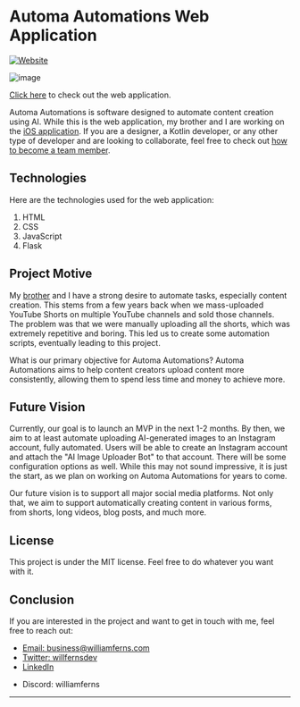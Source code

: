 # Automa Automations Web Application

[![Website](https://img.shields.io/badge/Website-purple)](https://web-app-williamferns1.replit.app/)

![image](https://github.com/Automa-Automations/web-app/assets/141557971/39dbba66-17ad-486e-9e13-3a7624010ac7)

<a href="https://web-app-williamferns1.replit.app/" target="_blank">Click here</a> to check out the web application.

Automa Automations is software designed to automate content creation using AI. While this is the web application, my brother and I are working on the <a href="https://github.com/Automa-Automations/automa-mobile-app" target="_blank">iOS application</a>. If you are a designer, a Kotlin developer, or any other type of developer and are looking to collaborate, feel free to check out [how to become a team member](https://github.com/Automa-Automations/.github/blob/main/profile/join_our_team.md). 

## Technologies
Here are the technologies used for the web application:
1. HTML
2. CSS
3. JavaScript
4. Flask

## Project Motive
My <a href="https://github.com/AdonisCodes" target="_blank">brother</a> and I have a strong desire to automate tasks, especially content creation. This stems from a few years back when we mass-uploaded YouTube Shorts on multiple YouTube channels and sold those channels. The problem was that we were manually uploading all the shorts, which was extremely repetitive and boring. This led us to create some automation scripts, eventually leading to this project.

What is our primary objective for Automa Automations? Automa Automations aims to help content creators upload content more consistently, allowing them to spend less time and money to achieve more.

## Future Vision
Currently, our goal is to launch an MVP in the next 1-2 months. By then, we aim to at least automate uploading AI-generated images to an Instagram account, fully automated. Users will be able to create an Instagram account and attach the "AI Image Uploader Bot" to that account. There will be some configuration options as well. While this may not sound impressive, it is just the start, as we plan on working on Automa Automations for years to come.

Our future vision is to support all major social media platforms. Not only that, we aim to support automatically creating content in various forms, from shorts, long videos, blog posts, and much more.

## License
This project is under the MIT license. Feel free to do whatever you want with it.

## Conclusion
If you are interested in the project and want to get in touch with me, feel free to reach out:

<ul>
  <li>
    <a target="_blank" href="mailto:business@williamferns.com">Email: business@williamferns.com</a>
  </li>
  <li>
    <a target="_blank" href="https://twitter.com/willfernsdev">Twitter: willfernsdev</a>  
  </li>
  <li>
    <a target="_blank" href="https://www.linkedin.com/in/william-ferns-12670a2b6/">LinkedIn</a>
  </li>
  <li>
    <p>Discord: williamferns</p>
  </li>
</ul>

---
